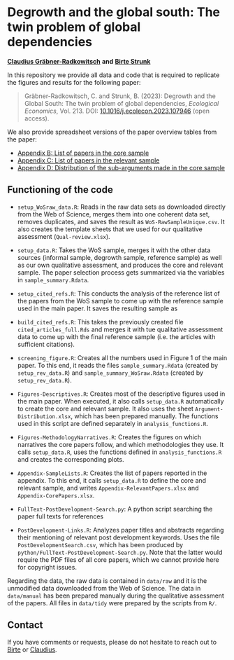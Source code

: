 # Degrowth and the global south: The twin problem of global dependencies
**[Claudius Gräbner-Radkowitsch](https://claudius-graebner.com/)**
**and**
**[Birte Strunk](https://birtestrunk.github.io/)**

In this repository we provide all data and code that is required to 
replicate the figures and results for the following paper:

> Gräbner-Radkowitsch, C. and Strunk, B. (2023): 
Degrowth and the Global South: The twin problem of global dependencies,
*Ecological Economics*, Vol. 213. DOI: [10.1016/j.ecolecon.2023.107946](https://doi.org/10.1016/j.ecolecon.2023.107946) (open access).

We also provide spreadsheet versions of the paper overview tables from the 
paper:

- [Appendix B: List of papers in the core sample](output/Appendix-CorePapers.xlsx)
- [Appendix C: List of papers in the relevant sample](output/Appendix-RelevantPapers.xlsx)
- [Appendix D: Distribution of the sub-arguments made in the core sample](data/manual/Argument-Distribution.xlsx)

## Functioning of the code

- `setup_WoSraw_data.R`: Reads in the raw data sets as 
downloaded directly from the Web of Science, merges them into one coherent 
data set, removes duplicates, and saves the result as `WoS-RawSampleUnique.csv`. 
It also creates the template sheets that we used for our qualitative 
assessment (`Qual-review.xlsx`).

- `setup_data.R`: Takes the WoS sample, merges it with the other data
sources (informal sample, degrowth sample, reference sample) as well as our
own qualitative assessment, and produces the core and relevant sample. The
paper selection process gets summarized via the variables in `sample_summary.Rdata`.

- `setup_cited_refs.R`: This conducts the analysis of the reference list of
the papers from the WoS sample to come up with the reference sample used in
the main paper. It saves the resulting sample as 

- `build_cited_refs.R`: This takes the previously created file 
`cited_articles_full.Rds` and merges it with tue qualitative assessment
data to come up with the final reference sample (i.e. the articles with
sufficient citations).

- `screening_figure.R`: Creates all the numbers used in Figure 1 of the main 
paper. To this end, it reads the files `sample_summary.Rdata` 
(created by `setup_rev_data.R`)
and `sample_summary_WoSraw.Rdata` (created by `setup_rev_data.R`).

- `Figures-Descriptives.R`: Creates most of the descriptive figures used
in the main paper. When executed, it also calls `setup_data.R` automatically
to create the core and relevant sample. It also uses the sheet 
`Argument-Distribution.xlsx`, which has been prepared manually.
The functions used in this script are defined separately in 
`analysis_functions.R`.

- `Figures-MethodologyNarratives.R`: Creates the figures on which narratives the 
core papers follow, and which methodologies they use. It calls `setup_data.R`, 
uses the functions defined in `analysis_functions.R` and 
creates the corresponding plots.

- `Appendix-SampleLists.R`: Creates the list of papers reported in the appendix.
To this end, it calls `setup_data.R` to define the core and relevant sample,
and writes `Appendix-RelevantPapers.xlsx` and `Appendix-CorePapers.xlsx`. 

- `FullText-PostDevelopment-Search.py`: A python script searching the paper
full texts for references 

- `PostDevelopment-Links.R`: Analyzes paper titles and abstracts regarding their
mentioning of relevant post development keywords. Uses the file 
`PostDevelopmentSearch.csv`, which has been produced by 
`python/FullText-PostDevelopment-Search.py`. Note that the latter would require
the PDF files of all core papers, which we cannot provide here for copyright
issues.

Regarding the data, the raw data is contained in `data/raw` and it is the
unmodified data downloaded from the Web of Science. 
The data in `data/manual` has been prepared manually during the
qualitative assessment of the papers. All files in `data/tidy` were prepared
by the scripts from `R/`.

## Contact
If you have comments or requests, please do not hesitate to reach out to
[Birte](mailto:birte@strunk-mg.de) or
[Claudius](https://claudius-graebner.com/contact-1.html).
